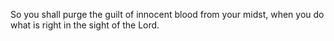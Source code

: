 So you shall purge the guilt of innocent blood from your midst, when you do what is right in the sight of the Lord.
